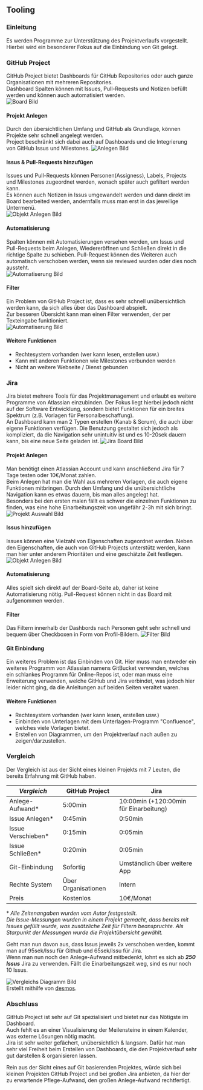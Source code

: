 ## Tooling
  
### Einleitung
Es werden Programme zur Unterstützung des Projektverlaufs vorgestellt. Hierbei wird ein besonderer Fokus auf die Einbindung von Git gelegt.

### GitHub Project
GitHub Project bietet Dashboards für GitHub Repositories oder auch ganze Organisationen mit mehreren Repositories.  
Dashboard Spalten können mit Issues, Pull-Requests und Notizen befüllt werden und können auch automatisiert werden.  
![Board Bild](Bilder/JonasAhrend/GHPBoard.JPG)   
  
#### Projekt Anlegen 
Durch den übersichtlichen Umfang und GitHub als Grundlage, können Projekte sehr schnell angelegt werden.  
Project beschränkt sich dabei auch auf Dashboards und die Integrierung von GitHub Issus und Milestones.
![Anlegen Bild](Bilder/JonasAhrend/GHPProjectAnlegen.JPG)   


#### Issus & Pull-Requests hinzufügen
Issues und Pull-Requests können Personen(Assigness), Labels, Projects und Milestones zugeordnet werden, wonach später auch gefiltert werden kann.  
Es können auch Notizen in Issus umgewandelt werden und dann direkt im Board bearbeited werden, andernfalls muss man erst in das jeweilige Untermenü.  
![Objekt Anlegen Bild](Bilder/JonasAhrend/GHPObjektAnlegen.JPG)   


  
#### Automatisierung
Spalten können mit Automatisierungen versehen werden, um Issus und Pull-Requests beim Anlegen, Wiedereröffnen und Schließen direkt in die richtige Spalte zu schieben. Pull-Request können des Weiteren auch automatisch verschoben werden, wenn sie reviewed wurden oder dies noch aussteht.  
![Automatiserung Bild](Bilder/JonasAhrend/GHPAutomatisierung.JPG)   

#### Filter
Ein Problem von GitHub Project ist, dass es sehr schnell unübersichtlich werden kann, da sich alles über das Dashboard abspielt.  
Zur besseren Übersicht kann man einen Filter verwenden, der per Texteingabe funktioniert.  
![Automatiserung Bild](Bilder/JonasAhrend/GHPFilter.JPG)   

#### Weitere Funktionen
- Rechtesystem vorhanden (wer kann lesen, erstellen usw.)
- Kann mit anderen Funktionen wie Milestones verbunden werden
- Nicht an weitere Webseite / Dienst gebunden


### Jira
Jira bietet mehrere Tools für das Projektmanagement und erlaubt es weitere Programme von Atlassian einzubinden.
Der Fokus liegt hierbei jedoch nicht auf der Software Entwicklung, sondern bietet Funktionen für ein breites Spektrum (z.B. Vorlagen für Personalbeschaffung).  
An Dashboard kann man 2 Typen erstellen (Kanab & Scrum), die auch über eigene Funktionen verfügen.
Die Benutzung gestaltet sich jedoch als kompliziert, da die Navigation sehr unintuitiv ist und es 10-20sek dauern kann, bis eine neue Seite geladen ist.
![Jira Board Bild](Bilder/JonasAhrend/JiraBoard.JPG)   

#### Projekt Anlegen 
Man benötigt einen Atlassian Account und kann anschließend Jira für 7 Tage testen oder 10€/Monat zahlen.  
Beim Anlegen hat man die Wahl aus mehreren Vorlagen, die auch eigene Funktionen mitbringen.
Durch den Umfang und die unübersichtliche Navigation kann es etwas dauern, bis man alles angelegt hat.  
Besonders bei den ersten malen fällt es schwer die einzelnen Funktionen zu finden, was eine hohe Einarbeitungszeit von ungefähr 2-3h mit sich bringt.  
![Projekt Auswahl Bild](Bilder/JonasAhrend/JiraProjektAuswahl.JPG) 


#### Issus hinzufügen
Issues können eine Vielzahl von Eigenschaften zugeordnet werden. Neben den Eigenschaften, die auch von GitHub Projects unterstütz werden, kann man hier unter anderem Prioritäten und eine geschätzte Zeit festlegen.
![Objekt Anlegen Bild](Bilder/JonasAhrend/JiraObjektAnlegen.JPG)   


#### Automatisierung 
Alles spielt sich direkt auf der Board-Seite ab, daher ist keine Automatisierung nötig. Pull-Request können nicht in das Board mit aufgenommen werden. 

#### Filter
Das Filtern innerhalb der Dashbords nach Personen geht sehr schnell und bequem über Checkboxen in Form von Profil-Bildern.
![Filter Bild](Bilder/JonasAhrend/JiraFilter.JPG)   


#### Git Einbindung
Ein weiteres Problem ist das Einbinden von Git. Hier muss man entweder ein weiteres Programm von Atlassian namens GitBucket verwenden, welches ein schlankes Programm für Online-Repos ist, oder man muss eine Erweiterung verwenden, welche GitHub und Jira verbindet, was jedoch hier leider nicht ging, da die Anleitungen auf beiden Seiten veraltet waren. 

#### Weitere Funktionen
- Rechtesystem vorhanden (wer kann lesen, erstellen usw.)
- Einbinden von Unterlagen mit dem Unterlagen-Programm "Confluence", welches viele Vorlagen bietet.
- Erstellen von Diagrammen, um den Projektverlauf nach außen zu zeigen/darzustellen.


### Vergleich
Der Vergleich ist aus der Sicht eines kleinen Projekts mit 7 Leuten, die bereits Erfahrung mit GitHub haben.

*Vergleich*  | GitHub Project | Jira 
-------- | -------- | -------- 
 Anlege-Aufwand*  | 5:00min  | 10:00min (+120:00min für Einarbeitung)
 Issue Anlegen*  | 0:45min  |  0:50min
Issue Verschieben* |  0:15min |  0:05min
Issue Schließen*  |  0:20min |  0:05min
 Git-Einbindung  | Sofortig | Umständlich über weitere App 
Rechte System  |  Über Organisationen | Intern 
 Preis  |  Kostenlos  | 10€/Monat
 
\* *Alle Zeitenangaben wurden vom Autor festgestellt.  
Die Issue-Messungen wurden in einem Projekt gemacht, dass bereits mit Issues gefüllt wurde, was zusätzliche Zeit für Filtern beanspruchte. Als Starpunkt der Messungen wurde die Projektübersicht gewählt.*

Geht man nun davon aus, dass Issus jeweils 2x verschoben werden, kommt man auf 95sek/Issu für Github und 65sek/Issu für Jira.  
Wenn man nun noch den Anlege-Aufwand mitbedenkt, lohnt es sich ab ***250 Issus*** Jira zu verwenden. Fällt die Einarbeitungszeit weg, sind es nur noch 10 Issus.  

![Vergleichs Diagramm Bild](Bilder/JonasAhrend/VergleichsDiagramm.JPG)  
Erstellt mithilfe von [desmos](www.desmos.com).



### Abschluss
GitHub Project ist sehr auf Git spezialisiert und bietet nur das Nötigste im Dashboard.  
Auch fehlt es an einer Visualisierung der Meilensteine in einem Kalender, was externe Lösungen nötig macht.  
Jira ist sehr weiter gefächert, unübersichtlich & langsam. Dafür hat man sehr viel Freiheit beim Erstellen von Dashboards, die den Projektverlauf sehr gut darstellen & organisieren lassen. 
  
Rein aus der Sicht eines auf Git basierenden Projektes, würde sich bei kleinen Projekten GitHub Project und bei großen Jira anbieten, da hier der zu erwartende Pflege-Aufwand, den großen Anlege-Aufwand rechtfertigt.

